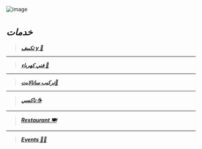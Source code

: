 
![image](https://github.com/Botleigh-Grange/Practice/assets/151997230/c244a715-c313-4306-a66b-518c0ebc1969)

# ***`خدمات`*** 
>   [***تكييف     y 📜***](https://botleigh-grange.github.io/History/)

____

>  [***فني كهرباء  🏨*** ](https://www.booking.com/hotel/gb/royal-swan-ashley-manor.en-gb.html)

____

>  [***تركيب ساتالايت📌***](https://www.booking.com/hotel/gb/botleigh-grange-and-spa.en-gb.html) 

___

>  [***تاكسي ☕***](https://botleigh-grange.github.io/Afternoon-Tea/)

___


>  [***Restaurant 🍽️***](https://botleigh-grange.github.io/Lunch-Dinner/)

___
>  [***Events 🎉📅***](https://botleigh-grange.github.io/Upcoming-events/) 
